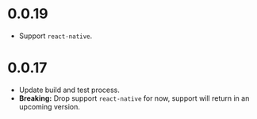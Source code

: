 # 0.0.19

- Support `react-native`.

# 0.0.17

- Update build and test process.
- **Breaking:** Drop support `react-native` for now, support will return in an upcoming version.
